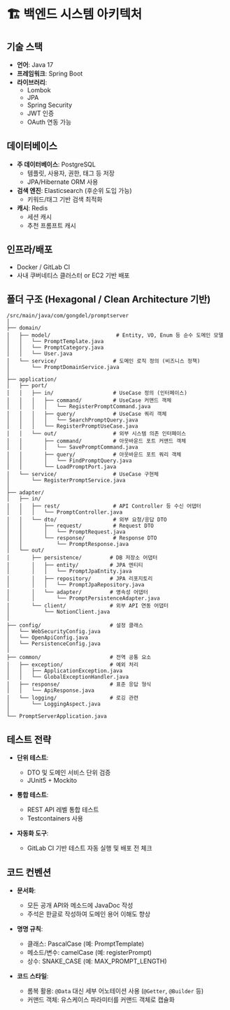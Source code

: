 # 🏗️ 백엔드 시스템 아키텍처

## 기술 스택
- **언어**: Java 17
- **프레임워크**: Spring Boot
- **라이브러리**:
  - Lombok
  - JPA
  - Spring Security
  - JWT 인증
  - OAuth 연동 가능

## 데이터베이스
- **주 데이터베이스**: PostgreSQL
  - 템플릿, 사용자, 권한, 태그 등 저장
  - JPA/Hibernate ORM 사용
- **검색 엔진**: Elasticsearch (후순위 도입 가능)
  - 키워드/태그 기반 검색 최적화
- **캐시**: Redis
  - 세션 캐시
  - 추천 프롬프트 캐시

## 인프라/배포
- Docker / GitLab CI
- 사내 쿠버네티스 클러스터 or EC2 기반 배포

## 폴더 구조 (Hexagonal / Clean Architecture 기반)
```
/src/main/java/com/gongdel/promptserver
│
├── domain/
│   ├── model/                     # Entity, VO, Enum 등 순수 도메인 모델
│   │   └── PromptTemplate.java
│   │   └── PromptCategory.java
│   │   └── User.java
│   └── service/                  # 도메인 로직 정의 (비즈니스 정책)
│       └── PromptDomainService.java
│
├── application/
│   ├── port/
│   │   ├── in/                   # UseCase 정의 (인터페이스)
│   │   │   ├── command/          # UseCase 커맨드 객체
│   │   │   │   └── RegisterPromptCommand.java
│   │   │   ├── query/            # UseCase 쿼리 객체
│   │   │   │   └── SearchPromptQuery.java
│   │   │   └── RegisterPromptUseCase.java
│   │   └── out/                  # 외부 시스템 의존 인터페이스
│   │       ├── command/          # 아웃바운드 포트 커맨드 객체
│   │       │   └── SavePromptCommand.java
│   │       ├── query/            # 아웃바운드 포트 쿼리 객체
│   │       │   └── FindPromptQuery.java
│   │       └── LoadPromptPort.java
│   └── service/                  # UseCase 구현체
│       └── RegisterPromptService.java
│
├── adapter/
│   ├── in/
│   │   ├── rest/                 # API Controller 등 수신 어댑터
│   │   │   └── PromptController.java
│   │   └── dto/                  # 외부 요청/응답 DTO
│   │       ├── request/          # Request DTO
│   │       │   └── PromptRequest.java
│   │       └── response/         # Response DTO
│   │           └── PromptResponse.java
│   └── out/
│       ├── persistence/         # DB 저장소 어댑터
│       │   ├── entity/          # JPA 엔티티
│       │   │   └── PromptJpaEntity.java
│       │   ├── repository/      # JPA 리포지토리
│       │   │   └── PromptJpaRepository.java
│       │   └── adapter/         # 영속성 어댑터
│       │       └── PromptPersistenceAdapter.java
│       └── client/              # 외부 API 연동 어댑터
│           └── NotionClient.java
│
├── config/                      # 설정 클래스
│   └── WebSecurityConfig.java
│   └── OpenApiConfig.java
│   └── PersistenceConfig.java
│
├── common/                      # 전역 공통 요소
│   ├── exception/               # 예외 처리
│   │   ├── ApplicationException.java
│   │   └── GlobalExceptionHandler.java
│   ├── response/                # 표준 응답 형식
│   │   └── ApiResponse.java
│   └── logging/                 # 로깅 관련
│       └── LoggingAspect.java
│
└── PromptServerApplication.java
```

## 테스트 전략
- **단위 테스트**:
  - DTO 및 도메인 서비스 단위 검증
  - JUnit5 + Mockito

- **통합 테스트**:
  - REST API 레벨 통합 테스트
  - Testcontainers 사용

- **자동화 도구**:
  - GitLab CI 기반 테스트 자동 실행 및 배포 전 체크

## 코드 컨벤션
- **문서화**:
  - 모든 공개 API와 메소드에 JavaDoc 작성
  - 주석은 한글로 작성하여 도메인 용어 이해도 향상

- **명명 규칙**:
  - 클래스: PascalCase (예: PromptTemplate)
  - 메소드/변수: camelCase (예: registerPrompt)
  - 상수: SNAKE_CASE (예: MAX_PROMPT_LENGTH)

- **코드 스타일**:
  - 롬복 활용: `@Data` 대신 세부 어노테이션 사용 (`@Getter`, `@Builder` 등)
  - 커맨드 객체: 유스케이스 파라미터를 커맨드 객체로 캡슐화
